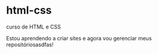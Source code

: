 # html-css
 curso de HTML e CSS

 Estou aprendendo a criar sites  e agora vou gerenciar meus repositóriosasdfas!

<a href="https://karennnnnn7.github.io/html-css/desafios/desafio02/pacote-projeto-d010/android">